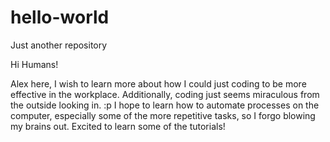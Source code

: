 # hello-world
Just another repository

Hi Humans!

Alex here, I wish to learn more about how I could just coding to be more effective in the workplace. Additionally, coding just seems
miraculous from the outside looking in. :p I hope to learn how to automate processes on the computer, especially some of the more
repetitive tasks, so I forgo blowing my brains out. Excited to learn some of the tutorials!
